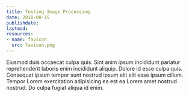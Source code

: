 ```yaml
---
title: Testing Image Processing
date: 2018-08-15
publishdate: 
lastmod: 
resources:
- name: favicon
  src: favicon.png
---
```


Eiusmod duis occaecat culpa quis. Sint anim ipsum incididunt pariatur reprehenderit laboris enim incididunt aliquip. Dolore id esse culpa quis. Consequat ipsum tempor sunt nostrud ipsum elit elit esse ipsum cillum. Tempor Lorem exercitation adipisicing ea est ea Lorem amet nostrud nostrud. Do culpa fugiat aliqua id enim.

